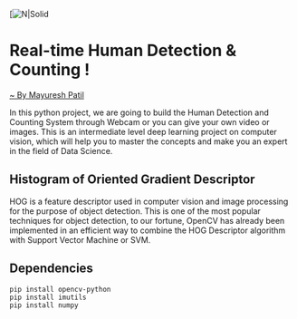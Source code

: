 [![N|Solid](https://d2h0cx97tjks2p.cloudfront.net/blogs/wp-content/uploads/sites/2/2020/07/real-time-human-detection-counting-python.jpg)
# Real-time Human Detection & Counting !
[~ By Mayuresh Patil]()

In this python project, we are going to build the Human Detection and Counting System through Webcam or you can give your own video or images. This is an intermediate level deep learning project on computer vision, which will help you to master the concepts and make you an expert in the field of Data Science.

## Histogram of Oriented Gradient Descriptor
HOG is a feature descriptor used in computer vision and image processing for the purpose of object detection. This is one of the most popular techniques for object detection, to our fortune, OpenCV has already been implemented in an efficient way to combine the HOG Descriptor algorithm with Support Vector Machine or SVM.



## Dependencies
```
pip install opencv-python
pip install imutils
pip install numpy
```
